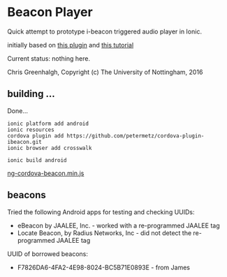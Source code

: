 # Beacon Player

Quick attempt to prototype i-beacon triggered audio player in Ionic.

initially based on [this plugin](https://github.com/petermetz/cordova-plugin-ibeacon) and [this tutorial](https://www.thepolyglotdeveloper.com/2015/09/support-ibeacons-in-your-ionic-framework-mobile-app/)

Current status: nothing here.

Chris Greenhalgh, Copyright (c) The University of Nottingham, 2016

## building ...

Done...
```
ionic platform add android
ionic resources
cordova plugin add https://github.com/petermetz/cordova-plugin-ibeacon.git
ionic browser add crosswalk

ionic build android
```
[ng-cordova-beacon.min.js](https://github.com/nraboy/ng-cordova-beacon/blob/master/dist/ng-cordova-beacon.min.js)

## beacons

Tried the following Android apps for testing and checking UUIDs:
- eBeacon by JAALEE, Inc. - worked with a re-programmed JAALEE tag
- Locate Beacon, by Radius Networks, Inc - did not detect the re-programmed JAALEE tag

UUID of borrowed beacons:
- F7826DA6-4FA2-4E98-8024-BC5B71E0893E - from James

